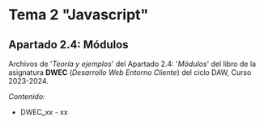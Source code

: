 # Tema 2 "Javascript"
## Apartado 2.4: Módulos

Archivos de '*Teoría y ejemplos*' del Apartado 2.4: '*Módulos*' del libro de la asignatura **DWEC** (*Desarrollo Web Entorno Cliente*) del ciclo DAW, Curso 2023-2024.

*Contenido:*

- DWEC_xx - xx

